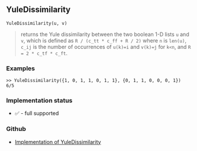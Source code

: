 ## YuleDissimilarity

```
YuleDissimilarity(u, v)
```

> returns the Yule dissimilarity between the two boolean 1-D lists `u` and `v`, which is defined as `R / (c_tt * c_ff + R / 2)` where `n` is `len(u)`, `c_ij` is the number of occurrences of `u(k)=i` and `v(k)=j` for `k<n`, and `R = 2 * c_tf * c_ft`.
  
### Examples

```
>> YuleDissimilarity({1, 0, 1, 1, 0, 1, 1}, {0, 1, 1, 0, 0, 0, 1})
6/5
```






### Implementation status

* &#x2705; - full supported

### Github

* [Implementation of YuleDissimilarity](https://github.com/axkr/symja_android_library/blob/master/symja_android_library/matheclipse-core/src/main/java/org/matheclipse/core/builtin/Combinatoric.java#L2935) 
